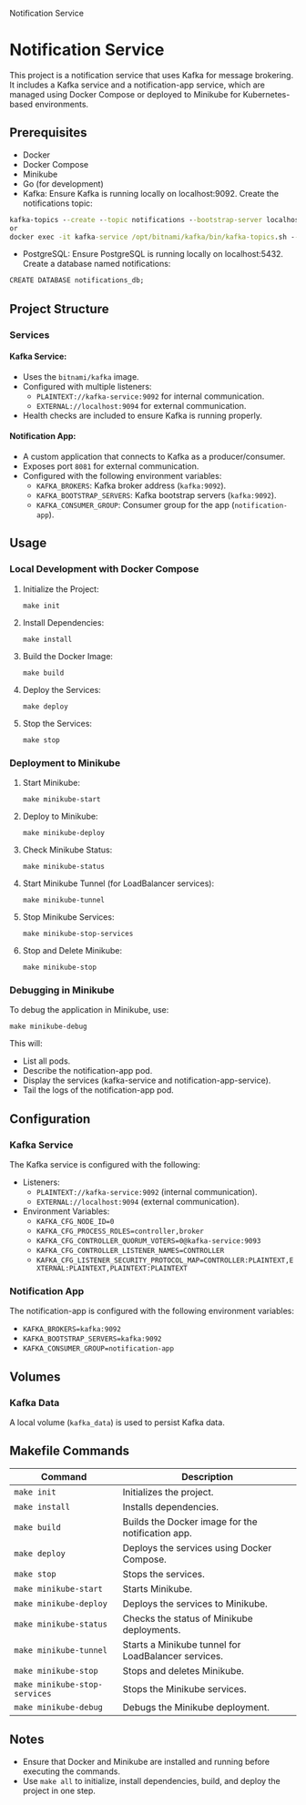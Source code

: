 Notification Service
# Notification Service

This project is a notification service that uses Kafka for message brokering. It includes a Kafka service and a notification-app service, which are managed using Docker Compose or deployed to Minikube for Kubernetes-based environments.

## Prerequisites
- Docker
- Docker Compose
- Minikube
- Go (for development)
- Kafka:
Ensure Kafka is running locally on localhost:9092.
Create the notifications topic:
```cmd 
kafka-topics --create --topic notifications --bootstrap-server localhost:9092
or
docker exec -it kafka-service /opt/bitnami/kafka/bin/kafka-topics.sh --create --topic notifications --bootstrap-server localhost:9092
```
- PostgreSQL:
Ensure PostgreSQL is running locally on localhost:5432.
Create a database named notifications:
```cmd
CREATE DATABASE notifications_db;
```


## Project Structure
### Services
#### Kafka Service:
- Uses the `bitnami/kafka` image.
- Configured with multiple listeners:
    - `PLAINTEXT://kafka-service:9092` for internal communication.
    - `EXTERNAL://localhost:9094` for external communication.
- Health checks are included to ensure Kafka is running properly.

#### Notification App:
- A custom application that connects to Kafka as a producer/consumer.
- Exposes port `8081` for external communication.
- Configured with the following environment variables:
    - `KAFKA_BROKERS`: Kafka broker address (`kafka:9092`).
    - `KAFKA_BOOTSTRAP_SERVERS`: Kafka bootstrap servers (`kafka:9092`).
    - `KAFKA_CONSUMER_GROUP`: Consumer group for the app (`notification-app`).

## Usage
### Local Development with Docker Compose
1. Initialize the Project:
     ```
     make init
     ```

2. Install Dependencies:
     ```
     make install
     ```

3. Build the Docker Image:
     ```
     make build
     ```

4. Deploy the Services:
     ```
     make deploy
     ```

5. Stop the Services:
     ```
     make stop
     ```

### Deployment to Minikube
1. Start Minikube:
     ```
     make minikube-start
     ```

2. Deploy to Minikube:
     ```
     make minikube-deploy
     ```

3. Check Minikube Status:
     ```
     make minikube-status
     ```

4. Start Minikube Tunnel (for LoadBalancer services):
     ```
     make minikube-tunnel
     ```

5. Stop Minikube Services:
     ```
     make minikube-stop-services
     ```

6. Stop and Delete Minikube:
     ```
     make minikube-stop
     ```

### Debugging in Minikube
To debug the application in Minikube, use:
```
make minikube-debug
```

This will:
- List all pods.
- Describe the notification-app pod.
- Display the services (kafka-service and notification-app-service).
- Tail the logs of the notification-app pod.

## Configuration
### Kafka Service
The Kafka service is configured with the following:
- Listeners:
    - `PLAINTEXT://kafka-service:9092` (internal communication).
    - `EXTERNAL://localhost:9094` (external communication).
- Environment Variables:
    - `KAFKA_CFG_NODE_ID=0`
    - `KAFKA_CFG_PROCESS_ROLES=controller,broker`
    - `KAFKA_CFG_CONTROLLER_QUORUM_VOTERS=0@kafka-service:9093`
    - `KAFKA_CFG_CONTROLLER_LISTENER_NAMES=CONTROLLER`
    - `KAFKA_CFG_LISTENER_SECURITY_PROTOCOL_MAP=CONTROLLER:PLAINTEXT,EXTERNAL:PLAINTEXT,PLAINTEXT:PLAINTEXT`

### Notification App
The notification-app is configured with the following environment variables:
- `KAFKA_BROKERS=kafka:9092`
- `KAFKA_BOOTSTRAP_SERVERS=kafka:9092`
- `KAFKA_CONSUMER_GROUP=notification-app`

## Volumes
### Kafka Data
A local volume (`kafka_data`) is used to persist Kafka data.

## Makefile Commands
| Command | Description |
|---------|-------------|
| `make init` | Initializes the project. |
| `make install` | Installs dependencies. |
| `make build` | Builds the Docker image for the notification app. |
| `make deploy` | Deploys the services using Docker Compose. |
| `make stop` | Stops the services. |
| `make minikube-start` | Starts Minikube. |
| `make minikube-deploy` | Deploys the services to Minikube. |
| `make minikube-status` | Checks the status of Minikube deployments. |
| `make minikube-tunnel` | Starts a Minikube tunnel for LoadBalancer services. |
| `make minikube-stop` | Stops and deletes Minikube. |
| `make minikube-stop-services` | Stops the Minikube services. |
| `make minikube-debug` | Debugs the Minikube deployment. |

## Notes
- Ensure that Docker and Minikube are installed and running before executing the commands.
- Use `make all` to initialize, install dependencies, build, and deploy the project in one step.

